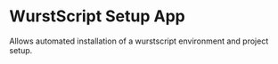 # WurstScript Setup App

Allows automated installation of a wurstscript environment and project setup.